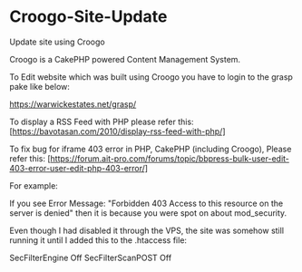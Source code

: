 # Croogo-Site-Update
Update site using Croogo

Croogo is a CakePHP powered Content Management System.

To Edit website which was built using Croogo you have to login to the grasp pake like below:

https://warwickestates.net/grasp/

To display a RSS Feed with PHP please refer this: [https://bavotasan.com/2010/display-rss-feed-with-php/]

To fix bug for iframe 403 error in PHP, CakePHP (including Croogo), Please refer this: [https://forum.ait-pro.com/forums/topic/bbpress-bulk-user-edit-403-error-user-edit-php-403-error/]

For example:

If you see Error Message: "Forbidden 403 Access to this resource on the server is denied" then it is because you were spot on about mod_security. 

Even though I had disabled it through the VPS, the site was somehow still running it until I added this to the .htaccess file:

<IfModule mod_security.c>
SecFilterEngine Off
SecFilterScanPOST Off
</IfModule>
